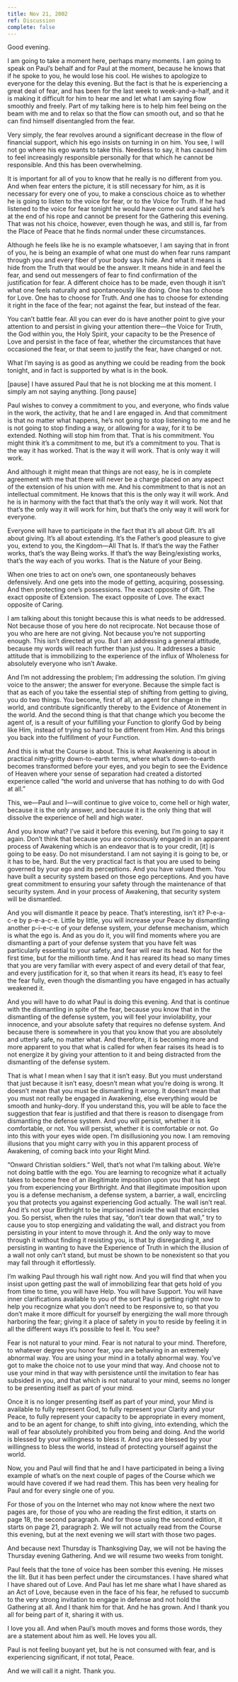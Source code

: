 ```yaml
---
title: Nov 21, 2002
ref: Discussion
complete: false
---
```


Good evening.

I am going to take a moment here, perhaps many moments. I am going to
speak on Paul’s behalf and for Paul at the moment, because he knows that
if he spoke to you, he would lose his cool. He wishes to apologize to
everyone for the delay this evening. But the fact is that he is
experiencing a great deal of fear, and has been for the last week to
week-and-a-half, and it is making it difficult for him to hear me and
let what I am saying flow smoothly and freely. Part of my talking here
is to help him feel being on the beam with me and to relax so that the
flow can smooth out, and so that he can find himself disentangled from
the fear.

Very simply, the fear revolves around a significant decrease in the flow
of financial support, which his ego insists on turning in on him. You
see, I will not go where his ego wants to take this. Needless to say, it
has caused him to feel increasingly responsible personally for that
which he cannot be responsible. And this has been overwhelming.

It is important for all of you to know that he really is no different
from you. And when fear enters the picture, it is still necessary for
him, as it is necessary for every one of you, to make a conscious choice
as to whether he is going to listen to the voice for fear, or to the
Voice for Truth. If he had listened to the voice for fear tonight he
would have come out and said he’s at the end of his rope and cannot be
present for the Gathering this evening. That was not his choice,
however, even though he was, and still is, far from the Place of Peace
that he finds normal under these circumstances.

Although he feels like he is no example whatsoever, I am saying that in
front of you, he is being an example of what one must do when fear runs
rampant through you and every fiber of your body says hide. And what it
means is hide from the Truth that would be the answer. It means hide in
and feel the fear, and send out messengers of fear to find confirmation
of the justification for fear. A different choice has to be made, even
though it isn’t what one feels naturally and spontaneously like doing.
One has to choose for Love. One has to choose for Truth. And one has to
choose for extending it right in the face of the fear; not against the
fear, but instead of the fear.

You can’t battle fear. All you can ever do is have another point to give
your attention to and persist in giving your attention there—the Voice
for Truth, the God within you, the Holy Spirit, your capacity to be the
Presence of Love and persist in the face of fear, whether the
circumstances that have occasioned the fear, or that seem to justify the
fear, have changed or not.

What I’m saying is as good as anything we could be reading from the book
tonight, and in fact is supported by what is in the book.

[pause] I have assured Paul that he is not blocking me at this moment. I
simply am not saying anything. [long pause]

Paul wishes to convey a commitment to you, and everyone, who finds value
in the work, the activity, that he and I are engaged in. And that
commitment is that no matter what happens, he’s not going to stop
listening to me and he is not going to stop finding a way, or allowing
for a way, for it to be extended. Nothing will stop him from that. That
is his commitment. You might think it’s a commitment to me, but it’s a
commitment to you. That is the way it has worked. That is the way it
will work. That is only way it will work.

And although it might mean that things are not easy, he is in complete
agreement with me that there will never be a charge placed on any aspect
of the extension of his union with me. And his commitment to that is not
an intellectual commitment. He knows that this is the only way it will
work. And he is in harmony with the fact that that’s the only way it
will work. Not that that’s the only way it will work for him, but that’s
the only way it will work for everyone.

Everyone will have to participate in the fact that it’s all about Gift.
It’s all about giving. It’s all about extending. It’s the Father’s good
pleasure to give you, extend to you, the Kingdom—All That Is. If that’s
the way the Father works, that’s the way Being works. If that’s the way
Being/existing works, that’s the way each of you works. That is the
Nature of your Being.

When one tries to act on one’s own, one spontaneously behaves
defensively. And one gets into the mode of getting, acquiring,
possessing. And then protecting one’s possessions. The exact opposite of
Gift. The exact opposite of Extension. The exact opposite of Love. The
exact opposite of Caring.

I am talking about this tonight because this is what needs to be
addressed. Not because those of you here do not reciprocate. Not because
those of you who are here are not giving. Not because you’re not
supporting enough. This isn’t directed at you. But I am addressing a
general attitude, because my words will reach further than just you. It
addresses a basic attitude that is immobilizing to the experience of the
influx of Wholeness for absolutely everyone who isn’t Awake.

And I’m not addressing the problem; I’m addressing the solution. I’m
giving voice to the answer; the answer for everyone. Because the simple
fact is that as each of you take the essential step of shifting from
getting to giving, you do two things. You become, first of all, an agent
for change in the world, and contribute significantly thereby to the
Evidence of Atonement in the world. And the second thing is that that
change which you become the agent of, is a result of your fulfilling
your Function to glorify God by being like Him, instead of trying so
hard to be different from Him. And this brings you back into the
fulfillment of your Function.

And this is what the Course is about. This is what Awakening is about in
practical nitty-gritty down-to-earth terms, where what’s down-to-earth
becomes transformed before your eyes, and you begin to see the Evidence
of Heaven where your sense of separation had created a distorted
experience called “the world and universe that has nothing to do with
God at all.”

This, we—Paul and I—will continue to give voice to, come hell or high
water, because it is the only answer, and because it is the only thing
that will dissolve the experience of hell and high water.

And you know what? I’ve said it before this evening, but I’m going to
say it again. Don’t think that because you are consciously engaged in an
apparent process of Awakening which is an endeavor that is to your
credit, [it] is going to be easy. Do not misunderstand. I am not saying
it is going to be, or it has to be, hard. But the very practical fact is
that you are used to being governed by your ego and its perceptions. And
you have valued them. You have built a security system based on those
ego perceptions. And you have great commitment to ensuring your safety
through the maintenance of that security system. And in your process of
Awakening, that security system will be dismantled.

And you will dismantle it peace by peace. That’s interesting, isn’t it?
P-e-a-c-e by p-e-a-c-e. Little by little, you will increase your Peace
by dismantling another p-i-e-c-e of your defense system, your defense
mechanism, which is what the ego is. And as you do it, you will find
moments where you are dismantling a part of your defense system that you
have felt was particularly essential to your safety, and fear will rear
its head. Not for the first time, but for the millionth time. And it has
reared its head so many times that you are very familiar with every
aspect of and every detail of that fear, and every justification for it,
so that when it rears its head, it’s easy to feel the fear fully, even
though the dismantling you have engaged in has actually weakened it.

And you will have to do what Paul is doing this evening. And that is
continue with the dismantling in spite of the fear, because you know
that in the dismantling of the defense system, you will feel your
inviolability, your innocence, and your absolute safety that requires no
defense system. And because there is somewhere in you that you know that
you are absolutely and utterly safe, no matter what. And therefore, it
is becoming more and more apparent to you that what is called for when
fear raises its head is to not energize it by giving your attention to
it and being distracted from the dismantling of the defense system.

That is what I mean when I say that it isn’t easy. But you must
understand that just because it isn’t easy, doesn’t mean what you’re
doing is wrong. It doesn’t mean that you must be dismantling it wrong.
It doesn’t mean that you must not really be engaged in Awakening, else
everything would be smooth and hunky-dory. If you understand this, you
will be able to face the suggestion that fear is justified and that
there is reason to disengage from dismantling the defense system. And
you will persist, whether it is comfortable, or not. You will persist,
whether it is comfortable or not. Go into this with your eyes wide open.
I’m disillusioning you now. I am removing illusions that you might carry
with you in this apparent process of Awakening, of coming back into your
Right Mind.

“Onward Christian soldiers.” Well, that’s not what I’m talking about.
We’re not doing battle with the ego. You are learning to recognize what
it actually takes to become free of an illegitimate imposition upon you
that has kept you from experiencing your Birthright. And that
illegitimate imposition upon you is a defense mechanism, a defense
system, a barrier, a wall, encircling you that protects you against
experiencing God actually. The wall isn’t real. And it’s not your
Birthright to be imprisoned inside the wall that encircles you. So
persist, when the rules that say, “don’t tear down that wall,” try to
cause you to stop energizing and validating the wall, and distract you
from persisting in your intent to move through it. And the only way to
move through it without finding it resisting you, is that by
disregarding it, and persisting in wanting to have the Experience of
Truth in which the illusion of a wall not only can’t stand, but must be
shown to be nonexistent so that you may fall through it effortlessly.

I’m walking Paul through his wall right now. And you will find that when
you insist upon getting past the wall of immobilizing fear that gets
hold of you from time to time, you will have Help. You will have
Support. You will have inner clarifications available to you of the sort
Paul is getting right now to help you recognize what you don’t need to
be responsive to, so that you don’t make it more difficult for yourself
by energizing the wall more through harboring the fear; giving it a
place of safety in you to reside by feeling it in all the different ways
it’s possible to feel it. You see?

Fear is not natural to your mind. Fear is not natural to your mind.
Therefore, to whatever degree you honor fear, you are behaving in an
extremely abnormal way. You are using your mind in a totally abnormal
way. You’ve got to make the choice not to use your mind that way. And
choose not to use your mind in that way with persistence until the
invitation to fear has subsided in you, and that which is not natural to
your mind, seems no longer to be presenting itself as part of your mind.

Once it is no longer presenting itself as part of your mind, your Mind
is available to fully represent God, to fully represent your Clarity and
your Peace, to fully represent your capacity to be appropriate in every
moment, and to be an agent for change, to shift into giving, into
extending, which the wall of fear absolutely prohibited you from being
and doing. And the world is blessed by your willingness to bless it. And
you are blessed by your willingness to bless the world, instead of
protecting yourself against the world.

Now, you and Paul will find that he and I have participated in being a
living example of what’s on the next couple of pages of the Course which
we would have covered if we had read them. This has been very healing
for Paul and for every single one of you.

For those of you on the Internet who may not know where the next two
pages are, for those of you who are reading the first edition, it starts
on page 18, the second paragraph. And for those using the second
edition, it starts on page 21, paragraph 2. We will not actually read
from the Course this evening, but at the next evening we will start with
those two pages.

And because next Thursday is Thanksgiving Day, we will not be having the
Thursday evening Gathering. And we will resume two weeks from tonight.

Paul feels that the tone of voice has been somber this evening. He
misses the lilt. But it has been perfect under the circumstances. I have
shared what I have shared out of Love. And Paul has let me share what I
have shared as an Act of Love, because even in the face of his fear, he
refused to succumb to the very strong invitation to engage in defense
and not hold the Gathering at all. And I thank him for that. And he has
grown. And I thank you all for being part of it, sharing it with us.

I love you all. And when Paul’s mouth moves and forms those words, they
are a statement about him as well. He loves you all.

Paul is not feeling buoyant yet, but he is not consumed with fear, and
is experiencing significant, if not total, Peace.

And we will call it a night. Thank you.

